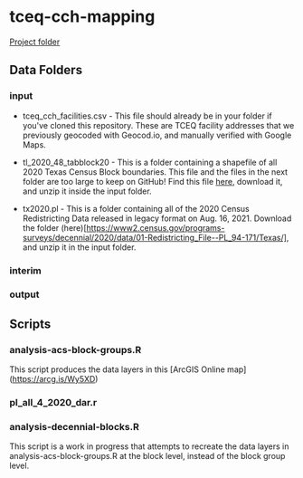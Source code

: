 # tceq-cch-mapping

[Project folder](https://txriogrande.sharepoint.com/:f:/s/DataProjects/Eh-UwzdvvuVMm9-afDolXPkBKcO8SAtv7-V12Ei6P1M1Cg?e=VYNT7T)


## Data Folders

### input

* tceq_cch_facilities.csv - This file should already be in your folder if you've cloned this repository. These are TCEQ facility addresses that we previously geocoded with Geocod.io, and manually verified with Google Maps. 

* tl_2020_48_tabblock20 - This is a folder containing a shapefile of all 2020 Texas Census Block boundaries. This file and the files in the next folder are too large to keep on GitHub! Find this file [here](https://www2.census.gov/geo/tiger/TIGER2020/TABBLOCK20/), download it, and unzip it inside the input folder. 

* tx2020.pl - This is a folder containing all of the 2020 Census Redistricting Data released in legacy format on Aug. 16, 2021. Download the folder (here)[https://www2.census.gov/programs-surveys/decennial/2020/data/01-Redistricting_File--PL_94-171/Texas/], and unzip it in the input folder.


### interim



### output



## Scripts
### analysis-acs-block-groups.R

This script produces the data layers in this [ArcGIS Online map] (https://arcg.is/Wy5XD)


### pl_all_4_2020_dar.r



### analysis-decennial-blocks.R 

This script is a work in progress that attempts to recreate the data layers in analysis-acs-block-groups.R at the block level, instead of the block group level. 
